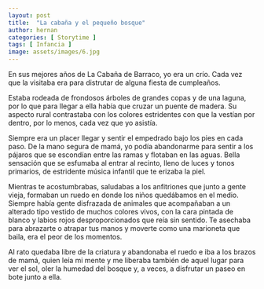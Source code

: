 ```yaml
---
layout: post
title:  "La cabaña y el pequeño bosque"
author: hernan
categories: [ Storytime ]
tags: [ Infancia ]
image: assets/images/6.jpg
---
```


En sus mejores años de La Cabaña de Barraco, yo era un crío. Cada vez que la visitaba era para distrutar de alguna fiesta de cumpleaños.

Estaba rodeada de frondosos árboles de grandes copas y de una laguna, por lo que para llegar a ella había que cruzar un puente de madera. Su aspecto rural contrastaba con los colores estridentes con que la vestían por dentro, por lo menos, cada vez que yo asistía.

Siempre era un placer llegar y sentir el empedrado bajo los pies en cada paso. De la mano segura de mamá, yo podía abandonarme para sentir a los pájaros que se escondían entre las ramas y flotaban en las aguas. Bella sensación que se esfumaba al entrar al recinto, lleno de luces y tonos primarios, de estridente música infantil que te erizaba la piel.

Mientras te acostumbrabas, saludabas a los anfitriones que junto a gente vieja, formaban un ruedo en donde los niños quedábamos en el medio. Siempre había gente disfrazada de animales que acompañaban a un alterado tipo vestido de muchos colores vivos, con la cara pintada de blanco y labios rojos desproporcionados que reía sin sentido. Te asechaba para abrazarte o atrapar tus manos y moverte como una marioneta que baila, era el peor de los momentos.

Al rato quedaba libre de la criatura y abandonaba el ruedo e iba a los brazos de mamá, quien leía mi mente y me liberaba también de aquel lugar para ver el sol, oler la humedad del bosque y, a veces, a disfrutar un paseo en bote junto a ella.